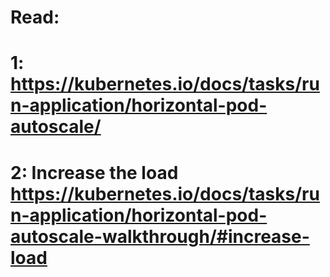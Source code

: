 # Read:
# 1: https://kubernetes.io/docs/tasks/run-application/horizontal-pod-autoscale/
# 2: Increase the load https://kubernetes.io/docs/tasks/run-application/horizontal-pod-autoscale-walkthrough/#increase-load
